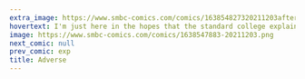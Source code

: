 ```yaml
---
extra_image: https://www.smbc-comics.com/comics/163854827320211203after.png
hovertext: I'm just here in the hopes that the standard college explainer comic on adverse selection involves clown murder.
image: https://www.smbc-comics.com/comics/1638547883-20211203.png
next_comic: null
prev_comic: exp
title: Adverse
---
```


